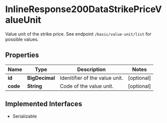 

# InlineResponse200DataStrikePriceValueUnit

Value unit of the strike price. See endpoint `/basic/value-unit/list` for possible values.

## Properties

Name | Type | Description | Notes
------------ | ------------- | ------------- | -------------
**id** | **BigDecimal** | Idenitifier of the value unit. |  [optional]
**code** | **String** | Code of the value unit. |  [optional]


## Implemented Interfaces

* Serializable


